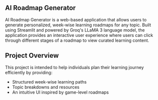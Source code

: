 ## AI Roadmap Generator

AI Roadmap Generator is a web-based application that allows users to generate personalized, week-wise learning roadmaps for any topic. Built using Streamlit and powered by Groq's LLaMA 3 language model, the application provides an interactive user experience where users can click through different stages of a roadmap to view curated learning content.

## Project Overview

This project is intended to help individuals plan their learning journey efficiently by providing:

- Structured week-wise learning paths  
- Topic breakdowns and resources  
- An intuitive UI inspired by game-level roadmaps


